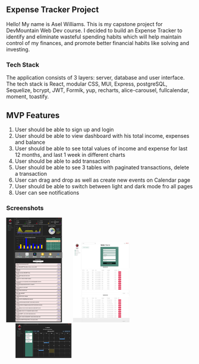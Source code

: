 ## Expense Tracker Project
Hello! My name is Asel Williams. This is my capstone project for DevMountain Web Dev course. I decided to build an Expense Tracker to identify and eliminate wasteful spending habits which will help maintain control of my finances, and promote better financial habits like solving and investing.

### Tech Stack
The application consists of 3 layers: server, database and user interface. The tech stack is React, modular CSS, MUI, Express, postgreSQL, Sequelize, bcrypt, JWT, Formik, yup, recharts, alice-carousel, fullcalendar, moment, toastify.

## MVP Features
1. User should be able to sign up and login
2. User should be able to view dashboard with his total income, expenses and balance
3. User should be able to see total values of income and expense for last 12 months, and last 1 week in different charts
4. User should be able to add transaction 
5. User should be able to see 3 tables with paginated transactions, delete a transaction
6. User can drag and drop as well as create new events on Calendar page
7. User should be able to switch between light and dark mode fro all pages
8. User can see notifications 

### Screenshots
<p float="left">
    <img src="/assets/dashboard.png" width="30%" />
    <img src="/assets/addtrans.png" width="30%" hspace="5%"/>
    <img src="/assets/calendar.png" width="30%" hspace="5%"/>
</p>



